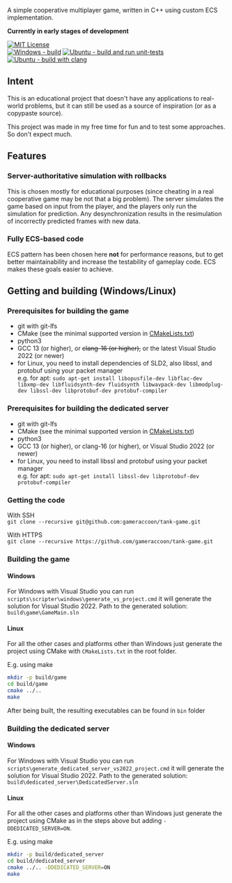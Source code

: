 A simple cooperative multiplayer game, written in C++ using custom ECS implementation.

**Currently in early stages of development**

[![MIT License](https://img.shields.io/github/license/gameraccoon/tank-game)](https://github.com/gameraccoon/tank-game/blob/main/License.txt)  
[![Windows - build](https://github.com/gameraccoon/tank-game/actions/workflows/build-game-windows.yml/badge.svg)](https://github.com/gameraccoon/tank-game/actions/workflows/build-game-windows.yml) [![Ubuntu - build and run unit-tests](https://github.com/gameraccoon/tank-game/actions/workflows/build-game-ubuntu.yml/badge.svg)](https://github.com/gameraccoon/tank-game/actions/workflows/build-game-ubuntu.yml) [![Ubuntu - build with clang](https://github.com/gameraccoon/tank-game/actions/workflows/build-game-ubuntu-clang.yml/badge.svg)](https://github.com/gameraccoon/tank-game/actions/workflows/build-game-ubuntu-clang.yml)

## Intent
This is an educational project that doesn't have any applications to real-world problems, but it can still be used as a source of inspiration (or as a copypaste source).

This project was made in my free time for fun and to test some approaches. So don't expect much.

## Features
### Server-authoritative simulation with rollbacks
This is chosen mostly for educational purposes (since cheating in a real cooperative game may be not that a big problem). The server simulates the game based on input from the player, and the players only run the simulation for prediction. Any desynchronization results in the resimulation of incorrectly predicted frames with new data.

### Fully ECS-based code
ECS pattern has been chosen here **not** for performance reasons, but to get better maintainability and increase the testability of gameplay code. ECS makes these goals easier to achieve.

## Getting and building (Windows/Linux)
### Prerequisites for building the game
- git with git-lfs
- CMake (see the minimal supported version in [CMakeLists.txt](https://github.com/gameraccoon/tank-game/blob/main/CMakeLists.txt#L1=))
- python3
- GCC 13 (or higher), or ~~clang-16 (or higher),~~ or the latest Visual Studio 2022 (or newer)
- for Linux, you need to install dependencies of SLD2, also libssl, and protobuf using your packet manager  
e.g. for apt: `sudo apt-get install libopusfile-dev libflac-dev libxmp-dev libfluidsynth-dev fluidsynth libwavpack-dev libmodplug-dev libssl-dev libprotobuf-dev protobuf-compiler`

### Prerequisites for building the dedicated server
- git with git-lfs
- CMake (see the minimal supported version in [CMakeLists.txt](https://github.com/gameraccoon/tank-game/blob/main/CMakeLists.txt#L1=))
- python3
- GCC 13 (or higher), or clang-16 (or higher), or Visual Studio 2022 (or newer)
- for Linux, you need to install libssl and protobuf using your packet manager  
e.g. for apt: `sudo apt-get install libssl-dev libprotobuf-dev protobuf-compiler`

### Getting the code
With SSH  
`git clone --recursive git@github.com:gameraccoon/tank-game.git`

With HTTPS  
`git clone --recursive https://github.com/gameraccoon/tank-game.git`

### Building the game
#### Windows
For Windows with Visual Studio you can run `scripts\scripter\windows\generate_vs_project.cmd` it will generate the solution for Visual Studio 2022. Path to the generated solution: `build\game\GameMain.sln`

#### Linux
For all the other cases and platforms other than Windows just generate the project using CMake with `CMakeLists.txt` in the root folder.

E.g. using make
```bash
mkdir -p build/game
cd build/game
cmake ../..
make
```

After being built, the resulting executables can be found in `bin` folder

### Building the dedicated server
#### Windows
For Windows with Visual Studio you can run `scripts\generate_dedicated_server_vs2022_project.cmd` it will generate the solution for Visual Studio 2022. Path to the generated solution: `build\dedicated_server\DedicatedServer.sln`

#### Linux
For all the other cases and platforms other than Windows just generate the project using CMake as in the steps above but adding `-DDEDICATED_SERVER=ON`.

E.g. using make
```bash
mkdir -p build/dedicated_server
cd build/dedicated_server
cmake ../.. -DDEDICATED_SERVER=ON
make
```
